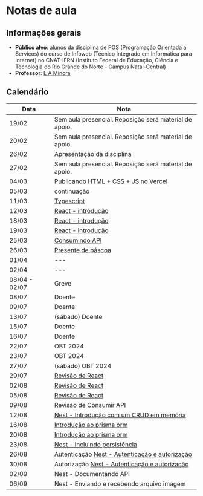 # Notas de aula

## Informações gerais

- **Público alvo**: alunos da disciplina de POS (Programação Orientada a Serviços) do curso de Infoweb (Técnico Integrado em Informática para Internet) no CNAT-IFRN (Instituto Federal de Educação, Ciência e Tecnologia do Rio Grande do Norte - Campus Natal-Central)
- **Professor**: [L A Minora](https://github.com/leonardo-minora/)

## Calendário

| Data | Nota |
| --- | --- |
| 19/02 | Sem aula presencial. Reposição será material de apoio. |
| 20/02 | Sem aula presencial. Reposição será material de apoio. |
| 26/02 | Apresentação da disciplina |
| 27/02 | Sem aula presencial. Reposição será material de apoio. |
| 04/03 | [Publicando HTML + CSS + JS no Vercel](https://github.com/infoweb-pos/2024-vercel) |
| 05/03 | continuação |
| 11/03 | [Typescript](https://github.com/infoweb-pos/2024-typescript) |
| 12/03 | [React - introdução](https://github.com/infoweb-pos/2024-react) |
| 18/03 | [React - introdução](https://github.com/infoweb-pos/2024-react) |
| 19/03 | [React - introdução](https://github.com/infoweb-pos/2024-react) |
| 25/03 | [Consumindo API](https://github.com/infoweb-pos/2024-axios) |
| 26/03 | [Presente de páscoa](https://github.com/infoweb-pos/2024-avaliacao-pascoa) |
| 01/04 | --- |
| 02/04 | --- |
| 08/04 - 02/07 | Greve |
| 08/07 | Doente |
| 09/07 | Doente |
| 13/07 | (sábado) Doente |
| 15/07 | Doente |
| 16/07 | Doente |
| 22/07 | OBT 2024 |
| 23/07 | OBT 2024 |
| 27/07 | (sábado) OBT 2024 |
| 29/07 | [Revisão de React](https://github.com/infoweb-pos/tictactoy-2024/tree/master) |
| 02/08 | [Revisão de React](./revisao-pos-greve.md) |
| 05/08 | [Revisão de React](./revisao-pos-greve.md) |
| 09/08 | [Revisão de Consumir API](./revisao-pos-greve-consumir-api.md) |
| 12/08 | [Nest - Introdução com um CRUD em memória](./nest/01-intro.md) |
| 16/08 | [Introdução ao prisma orm](./prisma/01-prisma-intro.md) |
| 20/08 | [Introdução ao prisma orm](./prisma/01-prisma-intro.md) |
| 23/08 | [Nest - incluindo persistência](./nest/02-prisma.md) |
| 26/08 | Autenticação [Nest - Autenticação e autorização](./nest/03-autenticacao.md) |
| 30/08 | Autorização [Nest - Autenticação e autorização](./nest/03-autenticacao.md) |
| 02/09 | Nest - Documentando API |
| 06/09 | Nest - Enviando e recebendo arquivo imagem |
